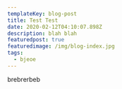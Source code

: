 ```yaml
---
templateKey: blog-post
title: Test Test
date: 2020-02-12T04:10:07.898Z
description: blah blah
featuredpost: true
featuredimage: /img/blog-index.jpg
tags:
  - bjeoe
---
```

brebrerbeb
